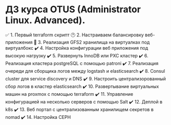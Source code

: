 # ДЗ курса OTUS (Administrator Linux. Advanced).

:white_check_mark: 1. Первый terraform скрипт
:clock1: 2. Настраиваем балансировку веб-приложения
:construction_worker: 3. Реализация GFS2 хранилища на виртуалках под виртуалбокс
:heavy_check_mark: 4. Настройка конфигурации веб приложения под высокую нагрузку
:heavy_check_mark: 5. Развернуть InnoDB или PXC кластер
:heavy_check_mark: 6. Реализация кластера postgreSQL с помощью patroni
:heavy_check_mark: 7. Реализация очереди для сборщика логов между logstash и elasticsearch
:heavy_check_mark: 8. Consul cluster для service discovery и DNS
:heavy_check_mark: 9. Настроить централизорованный сбор логов в кластер elasticsearch
:heavy_check_mark: 10. Развертывание виртуальных машин на proxmox с помощью terraform
:heavy_check_mark: 11. Управление конфигурацией на несколько серверов с помощью Salt
:heavy_check_mark: 12. Деплой в k8s
:heavy_check_mark: 13. Веб портал с централизованным хранилищем секретов в nomad
:heavy_check_mark: 14. Настройка CEPH

